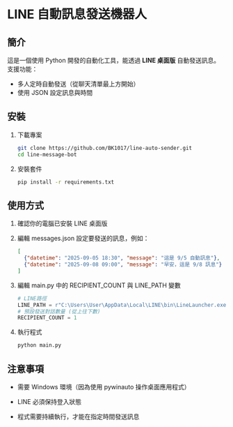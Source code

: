# LINE 自動訊息發送機器人

## 簡介
這是一個使用 Python 開發的自動化工具，能透過 **LINE 桌面版** 自動發送訊息。  
支援功能：
- 多人定時自動發送（從聊天清單最上方開始）
- 使用 JSON 設定訊息與時間

## 安裝
1. 下載專案
   ```bash
   git clone https://github.com/BK1017/line-auto-sender.git
   cd line-message-bot
2. 安裝套件
   ```bash
   pip install -r requirements.txt
## 使用方式

1. 確認你的電腦已安裝 LINE 桌面版

2. 編輯 messages.json 設定要發送的訊息，例如：
   ```json
   [
     {"datetime": "2025-09-05 18:30", "message": "這是 9/5 自動訊息"},
     {"datetime": "2025-09-08 09:00", "message": "早安，這是 9/8 訊息"}
   ]

3. 編輯 main.py 中的 RECIPIENT_COUNT 與 LINE_PATH 變數
   ```python
   # LINE路徑
   LINE_PATH = r"C:\Users\User\AppData\Local\LINE\bin\LineLauncher.exe"
   # 預設發送對話數量 (從上往下數)
   RECIPIENT_COUNT = 1
   
4. 執行程式
   ```bash
   python main.py
## 注意事項

* 需要 Windows 環境（因為使用 pywinauto 操作桌面應用程式）

* LINE 必須保持登入狀態

* 程式需要持續執行，才能在指定時間發送訊息


